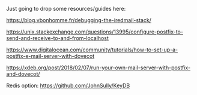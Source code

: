 Just going to drop some resources/guides here:

https://blog.vbonhomme.fr/debugging-the-iredmail-stack/

https://unix.stackexchange.com/questions/13995/configure-postfix-to-send-and-receive-to-and-from-localhost

https://www.digitalocean.com/community/tutorials/how-to-set-up-a-postfix-e-mail-server-with-dovecot

https://xdeb.org/post/2018/02/07/run-your-own-mail-server-with-postfix-and-dovecot/


Redis option: https://github.com/JohnSully/KeyDB
